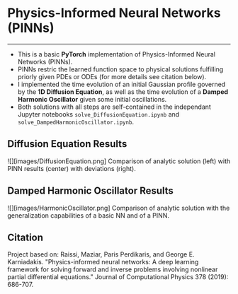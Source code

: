 # Physics-Informed Neural Networks (PINNs)
---
* This is a basic **PyTorch** implementation of Physics-Informed Neural Networks (PINNs).
* PINNs restric the learned function space to physical solutions fulfilling priorly given PDEs or ODEs (for more details see citation below).
* I implemented the time evolution of an initial Gaussian profile governed by the **1D Diffusion Equation**, as well as the time evolution of a **Damped Harmonic Oscillator** given some initial oscillations.
* Both solutions with all steps are self-contained in the independant Jupyter notebooks `solve_DiffusionEquation.ipynb` and `solve_DampedHarmonicOscillator.ipynb`.

## Diffusion Equation Results
![][images/DiffusionEquation.png]
Comparison of analytic solution (left) with PINN results (center) with deviations (right).

## Damped Harmonic Oscillator Results
![][images/HarmonicOscillator.png]
Comparison of analytic solution with the generalization capabilities of a basic NN and of a PINN.

## Citation
Project based on:
Raissi, Maziar, Paris Perdikaris, and George E. Karniadakis. "Physics-informed neural networks: A deep learning framework for solving forward and inverse problems involving nonlinear partial differential equations." Journal of Computational Physics 378 (2019): 686-707.
